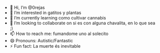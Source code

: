 - 👋 Hi, I’m @0rejas
- 👀 I’m interested in gatitos y plantas
- 🌱 I’m currently learning como cultivar cannabis
- 💞️ I’m looking to collaborate on si es con alguna chavalita, en lo que sea ;)
- 📫 How to reach me: fumandome uno al solecito
- 😄 Pronouns: Autistic/Fantastic
- ⚡ Fun fact: La muerte és inevitable

<!---
0rejas/0rejas is a ✨ special ✨ repository because its `README.md` (this file) appears on your GitHub profile.
You can click the Preview link to take a look at your changes.
--->
